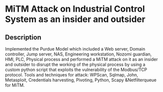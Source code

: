 <h1>MiTM Attack on Industrial Control System as an insider and outsider</h1>

<h2>Description</h2>
Implemented the Purdue Model which included a Web server, Domain controller, Jump server, NAS, Engineering workstation, Nozomi guardian, HMI, PLC, Physical process and performed a MiTM attack on it as an insider and outsider to disrupt the working of the physical process by using a custom python script that exploits the vulnerability of the Modbus/TCP protocol. Tools and techniques for attack: WPScan, Sqlmap, John, Metasploit, Credentials harvesting, Pivoting, Python, Scapy &Netfilterqueue for MiTM.
<br />



<!--
 ```diff
- text in red
+ text in green
! text in orange
# text in gray
@@ text in purple (and bold)@@
```
--!>
